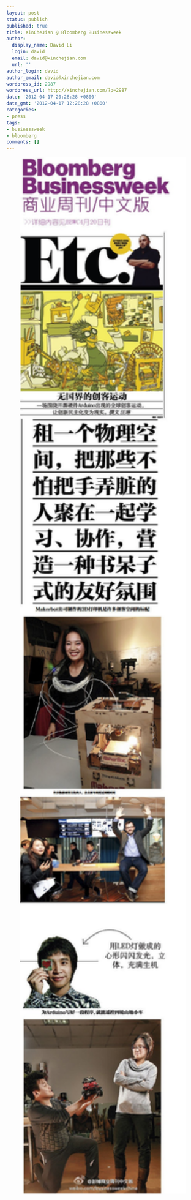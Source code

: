 ```yaml
---
layout: post
status: publish
published: true
title: XinCheJian @ Bloomberg Businessweek
author:
  display_name: David Li
  login: david
  email: david@xinchejian.com
  url: ''
author_login: david
author_email: david@xinchejian.com
wordpress_id: 2987
wordpress_url: http://xinchejian.com/?p=2987
date: '2012-04-17 20:28:28 +0800'
date_gmt: '2012-04-17 12:28:28 +0800'
categories:
- press
tags:
- businessweek
- bloomberg
comments: []
---
```

<p><img style="display:block; margin-left:auto; margin-right:auto;" src="/uploads/2012/04/untitled.jpg" alt="Untitled" title="untitled.jpg" border="0" width="435" height="2709" /></p>
